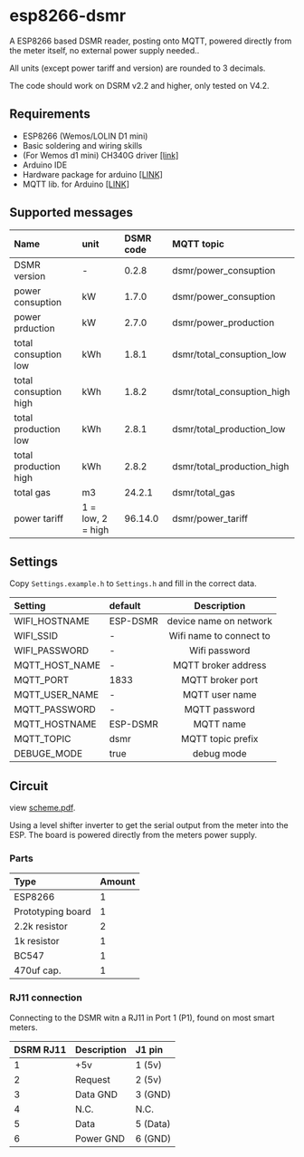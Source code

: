 # esp8266-dsmr
A ESP8266 based DSMR reader, posting onto MQTT, powered directly from the meter itself, no external power supply needed..

All units (except power tariff and version) are rounded to 3 decimals.

The code should work on DSRM v2.2 and higher, only tested on V4.2.

## Requirements 
* ESP8266 (Wemos/LOLIN D1 mini)
* Basic soldering and wiring skills
* (For Wemos d1 mini) CH340G driver [[link]](https://wiki.wemos.cc/downloads)
* Arduino IDE
* Hardware package for arduino [[LINK]](https://github.com/esp8266/Arduino)
* MQTT lib. for Arduino [[LINK]](https://pubsubclient.knolleary.net/)


## Supported messages
| Name | unit | DSMR code | MQTT topic |
|:----  |:-------|:------ |:------|
| DSMR version | - | 0.2.8 | dsmr/power_consuption | 
| power consuption | kW | 1.7.0 | dsmr/power_consuption | 
| power prduction | kW | 2.7.0| dsmr/power_production | 
| total consuption low | kWh | 1.8.1 | dsmr/total_consuption_low |
| total consuption high | kWh | 1.8.2 | dsmr/total_consuption_high |
| total production low | kWh | 2.8.1 | dsmr/total_production_low |
| total production high | kWh | 2.8.2 | dsmr/total_production_high |
| total gas | m3 | 24.2.1 | dsmr/total_gas |
| power tariff | 1 = low, 2 = high | 96.14.0 | dsmr/power_tariff |

## Settings
Copy `Settings.example.h` to `Settings.h` and fill in the correct data.

| Setting | default | Description|  
|:------------- |:----- |:-------------:| 
| WIFI_HOSTNAME | ESP-DSMR | device name on network |
| WIFI_SSID | - | Wifi name to connect to |
| WIFI_PASSWORD | - | Wifi password |
| MQTT_HOST_NAME | - | MQTT broker address |
| MQTT_PORT | 1833 | MQTT broker port |
| MQTT_USER_NAME| - | MQTT user name |
| MQTT_PASSWORD | - | MQTT password |
| MQTT_HOSTNAME| ESP-DSMR | MQTT name |
| MQTT_TOPIC | dsmr | MQTT topic prefix |
| DEBUGE_MODE | true | debug mode |


## Circuit
view [scheme.pdf](scheme.pdf).

Using a level shifter inverter to get the serial output from the meter into the ESP.
The board is powered directly from the meters power supply.

### Parts
| Type | Amount |
|:---|:---|
| ESP8266 | 1 |
| Prototyping board | 1 |
| 2.2k resistor | 2 |
| 1k resistor | 1 |
| BC547 | 1 | 
| 470uf cap. | 1 | 

### RJ11 connection

Connecting to the DSMR witn a RJ11 in Port 1 (P1), found on most smart meters.


| DSRM RJ11 | Description | J1 pin |
|:---|:---|:---|
| 1 | +5v | 1 (5v) |
| 2 | Request | 2 (5v) |
| 3 | Data GND| 3 (GND) |
| 4 | N.C. | N.C. |
| 5 | Data | 5 (Data)|
| 6 | Power GND | 6 (GND) |
